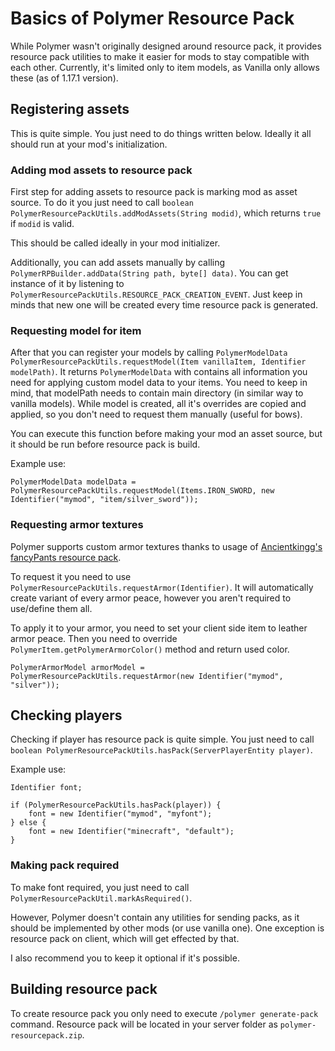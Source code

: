 # Basics of Polymer Resource Pack


While Polymer wasn't originally designed around resource pack, it provides resource pack 
utilities to make it easier for mods to stay compatible with each other. Currently, it's limited
only to item models, as Vanilla only allows these (as of 1.17.1 version). 

## Registering assets
This is quite simple. You just need to do things written below. Ideally it all should run at
your mod's initialization.

### Adding mod assets to resource pack
First step for adding assets to resource pack is marking mod as asset source. To do it you just
need to call `boolean PolymerResourcePackUtils.addModAssets(String modid)`, which 
returns `true` if `modid` is valid.

This should be called ideally in your mod initializer.

Additionally, you can add assets manually by calling `PolymerRPBuilder.addData(String path, byte[] data)`.
You can get instance of it by listening to `PolymerResourcePackUtils.RESOURCE_PACK_CREATION_EVENT`.
Just keep in minds that new one will be created every time resource pack is generated.

### Requesting model for item
After that you can register your models by calling 
`PolymerModelData PolymerResourcePackUtils.requestModel(Item vanillaItem, Identifier modelPath)`.
It returns `PolymerModelData` with contains all information you need for applying custom model data
to your items. You need to keep in mind, that modelPath needs to contain main directory (in similar way
to vanilla models). While model is created, all it's overrides are copied and applied, so you don't need to
request them manually (useful for bows).

You can execute this function before making your mod an asset source, but it should be run before
resource pack is build.

Example use:

```
PolymerModelData modelData = PolymerResourcePackUtils.requestModel(Items.IRON_SWORD, new Identifier("mymod", "item/silver_sword"));
```

### Requesting armor textures
Polymer supports custom armor textures thanks to usage of [Ancientkingg's fancyPants resource pack](https://github.com/Ancientkingg/fancyPants).

To request it you need to use `PolymerResourcePackUtils.requestArmor(Identifier)`. 
It will automatically create variant of every armor peace, however you aren't 
required to use/define them all.

To apply it to your armor, you need to set your client side item to leather armor peace.
Then you need to override `PolymerItem.getPolymerArmorColor()` method and return used color.

```
PolymerArmorModel armorModel = PolymerResourcePackUtils.requestArmor(new Identifier("mymod", "silver"));
```

## Checking players
Checking if player has resource pack is quite simple. 
You just need to call `boolean PolymerResourcePackUtils.hasPack(ServerPlayerEntity player)`.

Example use:

```
Identifier font;

if (PolymerResourcePackUtils.hasPack(player)) {
    font = new Identifier("mymod", "myfont");
} else {
    font = new Identifier("minecraft", "default");
}
```

### Making pack required
To make font required, you just need to call `PolymerResourcePackUtil.markAsRequired()`.

However, Polymer doesn't contain any utilities for sending packs, as it should be implemented by other mods (or use vanilla one).
One exception is resource pack on client, which will get effected by that.

I also recommend you to keep it optional if it's possible.

## Building resource pack
To create resource pack you only need to execute `/polymer generate-pack` command. Resource pack will be located in your server folder as `polymer-resourcepack.zip`.
